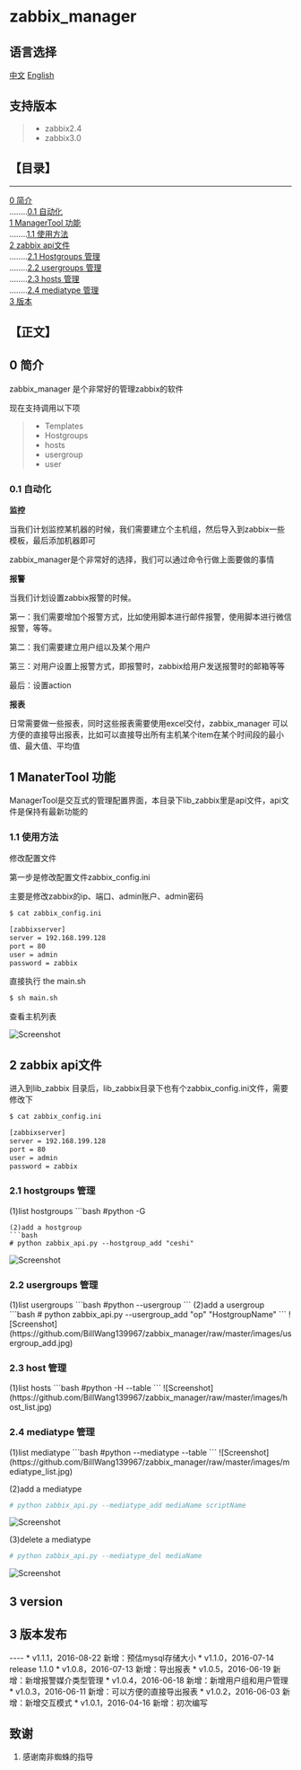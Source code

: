 # zabbix_manager
## 语言选择

[中文](https://github.com/BillWang139967/zabbix_manager/blob/master/README.zh.md)
[English](https://github.com/BillWang139967/zabbix_manager/blob/master/README.md)

## 支持版本
> * zabbix2.4
> * zabbix3.0

## 【目录】
----

[0 简介](#0)  
........[0.1 自动化 ](#0.1)  
[1 ManagerTool 功能 ](#1)  
........[1.1 使用方法 ](#1.1)  
[2 zabbix api文件 ](#2)  
........[2.1 Hostgroups 管理 ](#2.1)  
........[2.2 usergroups 管理 ](#2.2)  
........[2.3 hosts 管理 ](#2.3)  
........[2.4 mediatype 管理 ](#2.4)  
[3 版本 ](#3)  


## 【正文】

<h2 name="0">0 简介</h2>

zabbix_manager 是个非常好的管理zabbix的软件

现在支持调用以下项
> * Templates 
> * Hostgroups
> * hosts
> * usergroup
> * user

<h3 name="0.1">0.1 自动化</h3>

**监控**

当我们计划监控某机器的时候，我们需要建立个主机组，然后导入到zabbix一些模板，最后添加机器即可

zabbix_manager是个非常好的选择，我们可以通过命令行做上面要做的事情

**报警**

当我们计划设置zabbix报警的时候。

第一：我们需要增加个报警方式，比如使用脚本进行邮件报警，使用脚本进行微信报警，等等。

第二：我们需要建立用户组以及某个用户

第三：对用户设置上报警方式，即报警时，zabbix给用户发送报警时的邮箱等等

最后：设置action

**报表**

日常需要做一些报表，同时这些报表需要使用excel交付，zabbix_manager
可以方便的直接导出报表，比如可以直接导出所有主机某个item在某个时间段的最小值、最大值、平均值

<h2 name="1">1 ManaterTool 功能</h2>

ManagerTool是交互式的管理配置界面，本目录下lib_zabbix里是api文件，api文件是保持有最新功能的

<h3 name="1.1">1.1 使用方法</h3>

修改配置文件

第一步是修改配置文件zabbix_config.ini 

主要是修改zabbix的ip、端口、admin账户、admin密码
```bash
$ cat zabbix_config.ini

[zabbixserver]
server = 192.168.199.128
port = 80
user = admin
password = zabbix
``` 
直接执行 the main.sh
```bash
$ sh main.sh

```
查看主机列表

![Screenshot](https://github.com/BillWang139967/zabbix_manager/raw/master/images/host_get.jpg)

<h2 name="2">2 zabbix api文件</h2>

进入到lib_zabbix 目录后，lib_zabbix目录下也有个zabbix_config.ini文件，需要修改下
```bash
$ cat zabbix_config.ini

[zabbixserver]
server = 192.168.199.128
port = 80
user = admin
password = zabbix
``` 
<h3 name="2.1">2.1 hostgroups 管理</h3>
(1)list hostgroups
```bash
#python -G

```
(2)add a hostgroup
```bash
# python zabbix_api.py --hostgroup_add "ceshi"

```
![Screenshot](https://github.com/BillWang139967/zabbix_manager/raw/master/images/hostgroup_add.jpg)
<h3 name="2.2">2.2 usergroups 管理</h3>
(1)list usergroups
```bash
#python --usergroup
```
(2)add a usergroup
```bash
# python zabbix_api.py --usergroup_add "op" "HostgroupName"
```
![Screenshot](https://github.com/BillWang139967/zabbix_manager/raw/master/images/usergroup_add.jpg)
<h3 name="2.3">2.3 host 管理</h3>
(1)list hosts
```bash
#python -H --table
```
![Screenshot](https://github.com/BillWang139967/zabbix_manager/raw/master/images/host_list.jpg)
<h3 name="2.4">2.4 mediatype 管理</h3>
(1)list mediatype
```bash
#python --mediatype --table
```
![Screenshot](https://github.com/BillWang139967/zabbix_manager/raw/master/images/mediatype_list.jpg)

(2)add a mediatype
```bash
# python zabbix_api.py --mediatype_add mediaName scriptName
```
![Screenshot](https://github.com/BillWang139967/zabbix_manager/raw/master/images/mediatype_add.jpg)

(3)delete a mediatype
```bash
# python zabbix_api.py --mediatype_del mediaName
```
![Screenshot](https://github.com/BillWang139967/zabbix_manager/raw/master/images/mediatype_del.jpg)
<h2 name="3">3 version</h2>
<h2 name="3">3 版本发布</h2>
----
* v1.1.1，2016-08-22 新增：预估mysql存储大小
* v1.1.0，2016-07-14 release 1.1.0
* v1.0.8，2016-07-13 新增：导出报表
* v1.0.5，2016-06-19 新增：新增报警媒介类型管理
* v1.0.4，2016-06-18 新增：新增用户组和用户管理
* v1.0.3，2016-06-11 新增：可以方便的直接导出报表
* v1.0.2，2016-06-03 新增：新增交互模式
* v1.0.1，2016-04-16 新增：初次编写

## 致谢

1. 感谢南非蜘蛛的指导
